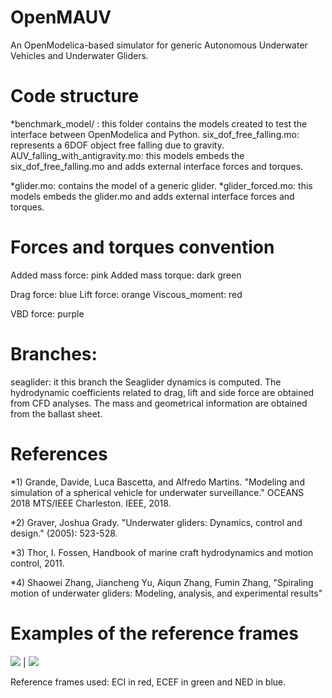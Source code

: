 # OpenMAUV

An OpenModelica-based simulator for generic Autonomous Underwater Vehicles and Underwater Gliders.


# Code structure
*benchmark_model/ : this folder contains the models created to test the interface between OpenModelica and Python. 
	six_dof_free_falling.mo: represents a 6DOF object free falling due to gravity.
	AUV_falling_with_antigravity.mo: this models embeds the six_dof_free_falling.mo and adds external interface forces and torques.


*glider.mo: contains the model of a generic glider.
*glider_forced.mo: this models embeds the glider.mo and adds external interface forces and torques.


# Forces and torques convention
Added mass force: pink
Added mass torque: dark green 

Drag force: blue 
Lift force: orange
Viscous_moment: red

VBD force: purple



# Branches:  
seaglider: it this branch the Seaglider dynamics is computed. The hydrodynamic coefficients related to drag, lift and side force are obtained from CFD analyses. The mass and geometrical information are obtained from the ballast sheet.  




# References
*1) Grande, Davide, Luca Bascetta, and Alfredo Martins. "Modeling and simulation of a spherical vehicle for underwater surveillance." OCEANS 2018 MTS/IEEE Charleston. IEEE, 2018.

*2) Graver, Joshua Grady. "Underwater gliders: Dynamics, control and design." (2005): 523-528.

*3) Thor, I. Fossen, Handbook of marine craft hydrodynamics and motion control, 2011.

*4) Shaowei Zhang, Jiancheng Yu, Aiqun Zhang, Fumin Zhang, "Spiraling motion of underwater gliders: Modeling, analysis, and experimental results"


# Examples of the reference frames  
<img src="https://github.com/grande-dev/OpenMAUV-test/blob/master/results/frames_rotating.gif"> | <img src="https://github.com/grande-dev/OpenMAUV-test/blob/master/results/frames_rotating.gif">

Reference frames used: ECI in red, ECEF in green and NED in blue.


